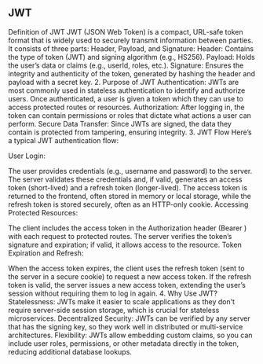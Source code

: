 ## JWT


Definition of JWT
JWT (JSON Web Token) is a compact, URL-safe token format that is widely used to securely transmit information between parties.
It consists of three parts: Header, Payload, and Signature:
Header: Contains the type of token (JWT) and signing algorithm (e.g., HS256).
Payload: Holds the user’s data or claims (e.g., userId, roles, etc.).
Signature: Ensures the integrity and authenticity of the token, generated by hashing the header and payload with a secret key.
2. Purpose of JWT
Authentication: JWTs are most commonly used in stateless authentication to identify and authorize users. Once authenticated, a user is given a token which they can use to access protected routes or resources.
Authorization: After logging in, the token can contain permissions or roles that dictate what actions a user can perform.
Secure Data Transfer: Since JWTs are signed, the data they contain is protected from tampering, ensuring integrity.
3. JWT Flow
Here’s a typical JWT authentication flow:

User Login:

The user provides credentials (e.g., username and password) to the server.
The server validates these credentials and, if valid, generates an access token (short-lived) and a refresh token (longer-lived).
The access token is returned to the frontend, often stored in memory or local storage, while the refresh token is stored securely, often as an HTTP-only cookie.
Accessing Protected Resources:

The client includes the access token in the Authorization header (Bearer <token>) with each request to protected routes.
The server verifies the token’s signature and expiration; if valid, it allows access to the resource.
Token Expiration and Refresh:

When the access token expires, the client uses the refresh token (sent to the server in a secure cookie) to request a new access token.
If the refresh token is valid, the server issues a new access token, extending the user’s session without requiring them to log in again.
4. Why Use JWT?
Statelessness: JWTs make it easier to scale applications as they don't require server-side session storage, which is crucial for stateless microservices.
Decentralized Security: JWTs can be verified by any server that has the signing key, so they work well in distributed or multi-service architectures.
Flexibility: JWTs allow embedding custom claims, so you can include user roles, permissions, or other metadata directly in the token, reducing additional database lookups.
